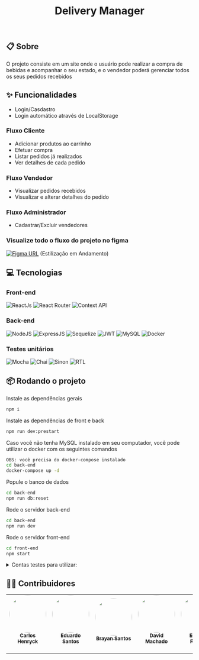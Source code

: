 <h1 align="center">Delivery Manager</h1>
<br/>

## 📋 Sobre
O projeto consiste em um site onde o usuário pode realizar a compra de bebidas e acompanhar o seu estado, e o vendedor poderá gerenciar todos os seus pedidos recebidos

## ✨ Funcionalidades
- Login/Casdastro
- Login automático através de LocalStorage
### Fluxo Cliente
- Adicionar produtos ao carrinho
- Efetuar compra
- Listar pedidos já realizados
- Ver detalhes de cada pedido
### Fluxo Vendedor
- Visualizar pedidos recebidos
- Visualizar e alterar detalhes do pedido
### Fluxo Administrador
- Cadastrar/Excluir vendedores

### Visualize todo o fluxo do projeto no figma
[![Figma URL](https://img.shields.io/twitter/url?label=Veja%20no%20figma&logo=figma&logoColor=%234B0082&url=https%3A%2F%2Fwww.figma.com%2Ffile%2FCzwzjVrmxmAngJy1AgvLhU%2FHiLife-Prot-Alta-Fidelidade%3Fnode-id%3D0%253A1)](https://www.figma.com/file/IAIAk2omkWcXUY8kZxMlCC/delivery-app?type=design&node-id=0%3A1&t=SuFZMEcnZxLXYPFo-1)
(Estilização em Andamento)

## 💻 Tecnologias
### Front-end
![ReactJs](https://img.shields.io/badge/React.js-0c3e6f?style=for-the-badge&logo=react&logoColor=white)
![React Router](https://img.shields.io/badge/react_router-black?style=for-the-badge&logo=react-router)
![Context API](https://img.shields.io/badge/Context_API-0c3e6f?style=for-the-badge&logo=react&logoColor=white)

### Back-end
![NodeJS](https://img.shields.io/badge/Node.js-43853D?style=for-the-badge&logo=node.js&logoColor=white)
![ExpressJS](https://img.shields.io/badge/Express.js-black?style=for-the-badge&logo=express)
![Sequelize](https://img.shields.io/badge/Sequelize-0C3E6F?style=for-the-badge&logo=sequelize)
![JWT](https://img.shields.io/badge/JWT-fb015b?style=for-the-badge&logo=JSONWebTokens)
![MySQL](https://img.shields.io/badge/MySQL-1C1C1C?style=for-the-badge&logo=mysql)
![Docker](https://img.shields.io/badge/docker%20-%230db7ed.svg?&style=for-the-badge&logo=docker&logoColor=white)

### Testes unitários
![Mocha](https://img.shields.io/badge/Mocha-825f40?style=for-the-badge&logo=mocha&logoColor=white)
![Chai](https://img.shields.io/badge/Chai-99070b?style=for-the-badge&logo=chai&logoColor=white)
![Sinon](https://img.shields.io/badge/Sinon-97c89b?style=for-the-badge&logo=sinon.js&logoColor=white)
![RTL](https://img.shields.io/badge/react_testing_library-b31413?style=for-the-badge&logo=rtl)

## 📦 Rodando o projeto

Instale as dependências gerais
```bash
npm i
```
Instale as dependências de front e back
```bash
npm run dev:prestart
```
Caso você não tenha MySQL instalado em seu computador, você pode utilizar o docker com os seguintes comandos
```bash
OBS: você precisa do docker-compose instalado
cd back-end
docker-compose up -d
```
Popule o banco de dados
```bash
cd back-end
npm run db:reset
```
Rode o servidor back-end
```bash
cd back-end
npm run dev
```
Rode o servidor front-end
```bash
cd front-end
npm start
```
<details>
<summary>Contas testes para utilizar:</summary>

#### Administrador: 
**email**: adm@deliveryapp.com<br>
**senha**: --adm2@21!!--
  
 #### Vendedor: 
**email**: fulana@deliveryapp.com<br>
**senha**: fulana@123
  
 #### Cliente: 
**email**: zebirita@email.com<br>
**senha**: --zebirita--
</details>

## 👨‍💻 Contribuidores
<table>
  <tr>
    <td align="center"><a href="https://github.com/CarlosHenryck" target="_blank" ><img style="border-radius: 50%;" src="https://avatars.githubusercontent.com/u/58481753?v=4s=400&u=0ba16a79456c2f250e7579cb388fa18c5c2d7d65&v=4" width="100px;" alt=""/><br /><sub><b>Carlos Henryck</b></sub></a> <br><br/>
    <td align="center"><a href="https://github.com/lobotelho22" target="_blank" ><img style="border-radius: 50%;" src="https://avatars.githubusercontent.com/u/99725896?v=4" width="100px;" alt=""/><br /><sub><b>Eduardo Santos</b></sub></a><br><br/>
</td>
<td align="center"><a href="https://github.com/Brayan-23" target="_blank" ><img style="border-radius: 50%;" src="https://avatars.githubusercontent.com/u/102385287?v=4" width="100px;" alt=""/><br /><sub><b>Brayan Santos</b></sub></a><br><br/>
</td>
 <td align="center"><a href="https://github.com/davidrmachado" target="_blank" ><img style="border-radius: 50%;" src="https://avatars.githubusercontent.com/u/102385665?v=4" width="100px;" alt=""/><br /><sub><b>David Machado</b></sub></a><br><br/>
<td align="center"><a href="https://github.com/Eduferreiragit" target="_blank" ><img style="border-radius: 50%;" src="https://avatars.githubusercontent.com/u/98242726?v=4" width="100px;" alt=""/><br /><sub><b>Eduardo Ferreira</b></sub></a><br><br/>
</td>
  </tr>
</table>
